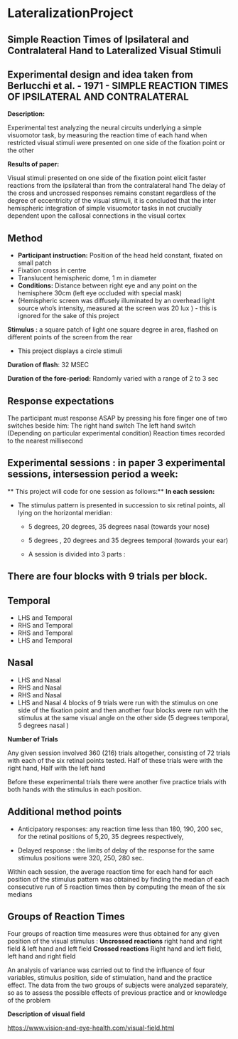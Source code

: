 # LateralizationProject
## Simple Reaction Times of Ipsilateral and Contralateral Hand to Lateralized Visual Stimuli 

## Experimental design and idea taken from Berlucchi et al. - 1971 - SIMPLE REACTION TIMES OF IPSILATERAL AND CONTRALATERAL

**Description:**

Experimental test analyzing the neural circuits underlying a simple visuomotor task, by measuring the reaction time of each hand when restricted visual stimuli were presented on one side of the fixation point or the other  

**Results of paper:** 

Visual stimuli presented on one side of the fixation point elicit faster reactions from the ipsilateral than from the contralateral hand 
The delay of the cross and uncrossed responses remains constant regardless of the degree of eccentricity of the visual stimuli, it is concluded that the inter hemispheric integration of simple visuomotor tasks in not crucially dependent upon the callosal connections in the visual cortex 

## Method

* **Participant instruction:**  Position of the head held constant, fixated on small patch 
* Fixation cross in centre
* Translucent hemispheric dome, 1 m in diameter
* **Conditions:** Distance between right eye and any point on the hemisphere 30cm (left eye occluded with special mask)
* (Hemispheric screen was diffusely illuminated by an overhead light source who’s intensity, measured at the screen was 20 lux ) - this is ignored for the sake of this project


**Stimulus :** a square patch of light one square degree in area, flashed on different points of the screen from the rear  

* This project displays a circle stimuli 

**Duration of flash**: 32 MSEC


**Duration of the fore-period:**  Randomly varied with a range of 2 to 3 sec

## Response expectations

The participant must response ASAP by pressing his fore finger one of two switches beside him:
The right hand switch 
The left hand switch 
(Depending on particular experimental condition)
Reaction times recorded to the nearest millisecond 


## Experimental sessions : in paper 3 experimental sessions, intersession period a week:
** This project will code for one session as follows:**
**In each session:** 
* The stimulus pattern is presented in succession to six retinal points, all lying on the horizontal meridian: 

	* 5 degrees, 20 degrees, 35 degrees nasal (towards your nose)

	* 5 degrees , 20 degrees and 35 degrees temporal (towards your ear)

	* A session is divided into 3 parts :

## There are four blocks with 9 trials per block. 

 ## Temporal
   * LHS and Temporal
   * RHS and Temporal
   * RHS and Temporal
   * LHS and Temporal

## Nasal

   * LHS and Nasal
   * RHS and Nasal
   * RHS and Nasal
   * LHS and Nasal
4 blocks of 9 trials were run with the stimulus on one side of the fixation point and then another four blocks were run with the stimulus at the same visual angle on the other side (5 degrees temporal, 5 degrees nasal )



**Number of Trials** 

Any given session involved 360 (216) trials altogether, consisting of 72 trials with each of the six retinal points tested. 
Half of these trials were with the right hand,
Half with the left hand 

Before these experimental trials there were another five practice trials with both hands with the stimulus in each position. 


## Additional method points



* Anticipatory responses: any reaction time less than 180, 190, 200 sec, for the retinal positions of 5,20, 35 degrees respectively, 

* Delayed response : the limits of delay of the response for the same stimulus positions were 320, 250, 280 sec. 


Within each session, the average reaction time for each hand for each position of the stimulus pattern was obtained by finding the median of each consecutive run of 5 reaction times then by computing the mean of the six medians 


## Groups of Reaction Times 

Four groups of reaction time measures were thus obtained for any given position of the visual stimulus :
**Uncrossed reactions**
right hand and right field & left hand and left field 
**Crossed reactions**
Right hand and left field, left hand and right field 

An analysis of variance was carried out to find the influence of four variables, stimulus position, side of stimulation, hand and the practice effect. The data from the two groups of subjects were analyzed separately, so as to assess the possible effects of previous practice and or knowledge of the problem

**Description of visual field** 

https://www.vision-and-eye-health.com/visual-field.html 
